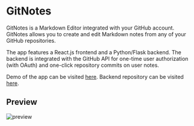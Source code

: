 # GitNotes

GitNotes is a Markdown Editor integrated with your GitHub account. GitNotes allows you to create and edit Markdown notes from any of your GitHub repositories. 

The app features a React.js frontend and a Python/Flask backend. The backend is integrated with the GitHub API for one-time user authorization (with OAuth) and one-click repository commits on user notes.

Demo of the app can be visited [here](https://gitnotes-app.web.app/). Backend repository can be visited [here](https://github.com/madhi-naga/GitNotes-be). 

## Preview 
![preview](https://madhi.dev/assets/img/portfolio/gitnotes-preview.PNG)
